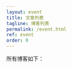 ```yaml
---
layout: event
title: 文章列表
tagline: 博客列表
permalink: /event.html
ref: event
order: 0
---
```


所有博客如下：
